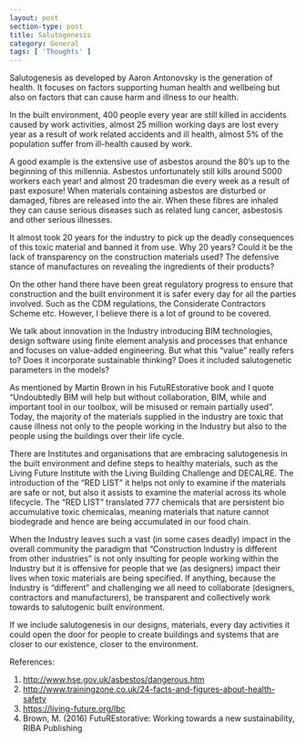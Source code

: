 ```yaml
---
layout: post
section-type: post
title: Salutogenesis
category: General
tags: [ 'Thoughts' ]
---
```

Salutogenesis as developed by Aaron Antonovsky is the generation of health. It focuses on factors supporting human health and wellbeing but also on factors that can cause harm and illness to our health. 

In the built environment, 400 people every year are still killed in accidents caused by work activities, almost 25 million working days are lost every year as a result of work related accidents and ill health, almost 5% of the population suffer from ill-health caused by work.

A good example is the extensive use of asbestos around the 80’s up to the beginning of this millennia. Asbestos unfortunately still kills around 5000 workers each year! and almost 20 tradesman die every week as a result of past exposure! When materials containing asbestos are disturbed or damaged, fibres are released into the air. When these fibres are inhaled they can cause serious diseases such as related lung cancer, asbestosis and other serious illnesses.

It almost took 20 years for the industry to pick up the deadly consequences of this toxic material and banned it from use. Why 20 years? Could it be the lack of transparency on the construction materials used?  The defensive stance of manufactures on revealing the ingredients of their products?

On the other hand there have been great regulatory progress to ensure that construction and the built environment it is safer every day for all the parties involved. Such as the CDM regulations, the Considerate Contractors Scheme etc. However, I believe there is a lot of ground to be covered.

We talk about innovation in the Industry introducing BIM technologies, design software using finite element analysis and processes that enhance and focuses on value-added engineering. But what this “value” really refers to? Does it incorporate sustainable thinking? Does it included salutogenetic parameters in the models? 

As mentioned by Martin Brown in his FutuREstorative book and I quote “Undoubtedly BIM will help but without collaboration, BIM, while and important tool in our toolbox, will be misused or remain partially used”.
Today, the majority of the materials supplied in the industry are toxic that cause illness not only to the people working in the Industry but also to the people using the buildings over their life cycle. 

There are Institutes and organisations that are embracing salutogenesis in the built environment and define steps to healthy materials, such as the Living Future Institute with the Living Building Challenge and DECALRE. The introduction of the “RED LIST” it helps not only to examine if the materials are safe or not, but also it assists to examine the material across its whole lifecycle. The “RED LIST” translated 777 chemicals that are persistent bio accumulative toxic chemicalas, meaning materials that nature cannot biodegrade and hence are being accumulated in our food chain.

When the Industry leaves such a vast (in some cases deadly) impact in the overall community the paradigm that “Construction Industry is different from other industries” is not only insulting for people working within the Industry but it is offensive for people that we (as designers) impact their lives when toxic materials are being specified. If anything, because the Industry is “different” and challenging we all need to collaborate (designers, contractors and manufacturers), be transparent and collectively work towards to salutogenic built environment. 

If we include salutogenesis in our designs, materials, every day activities it could open the door for people to create buildings and systems that are closer to our existence, closer to the environment.

References:
1.	http://www.hse.gov.uk/asbestos/dangerous.htm
2.	http://www.trainingzone.co.uk/24-facts-and-figures-about-health-safety
3.	https://living-future.org/lbc
4.	Brown, M. (2016) FutuREstorative: Working towards a new sustainability, RIBA Publishing
